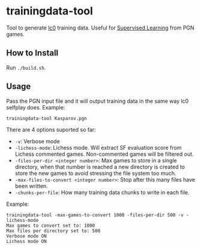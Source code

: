 # trainingdata-tool
Tool to generate [lc0](https://github.com/LeelaChessZero/lc0) training data. Useful for [Supervised Learning](https://github.com/dkappe/leela-chess-weights/wiki/Supervised-Learning) from PGN games.

## How to Install

Run `./build.sh`.

## Usage
Pass the PGN input file and it will output training data in the same way lc0 selfplay does. Example:
```
trainingdata-tool Kasparov.pgn
```

There are 4 options suported so far:
 - `-v`: Verbose mode
 - `-lichess-mode`: Lichess mode. Will extract SF evaluation score from Lichess commented games. Non-commented games will be filtered out.
 - `-files-per-dir <integer number>`: Max games to store in a single directory, when that number is reached a new directory is created to store the new games to avoid stressing the file system too much.
 - `-max-files-to-convert <integer number>`: Stop after this many files have been written.
 - `-chunks-per-file`: How many training data chunks to write in each file.

 Example:
 ```
 trainingdata-tool -max-games-to-convert 1000 -files-per-dir 500 -v -lichess-mode
Max games to convert set to: 1000
Max files per directory set to: 500
Verbose mode ON
Lichess mode ON
 ```
